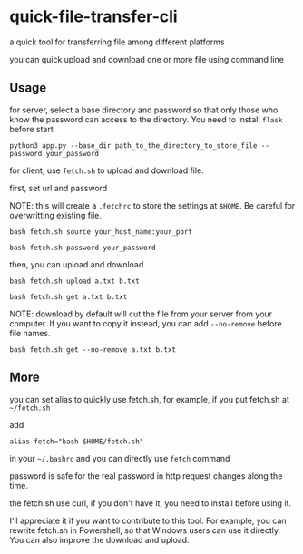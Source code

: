 # quick-file-transfer-cli

a quick tool for transferring file among different platforms

you can quick upload and download one or more file using command line

## Usage

for server, select a base directory and password so that only those who know the password can access to the directory. You need to install `flask` before start

```
python3 app.py --base_dir path_to_the_directory_to_store_file --password your_password
```

for client, use `fetch.sh` to upload and download file.

first, set url and password

NOTE: this will create a `.fetchrc` to store the settings at `$HOME`. Be careful for overwritting existing file.

```
bash fetch.sh source your_host_name:your_port
```

```
bash fetch.sh password your_password
```

then, you can upload and download

```
bash fetch.sh upload a.txt b.txt
```

```
bash fetch.sh get a.txt b.txt
```

NOTE: download by default will cut the file from your server from your computer. If you want to copy it instead, you can add `--no-remove` before file names.

```
bash fetch.sh get --no-remove a.txt b.txt
```

## More

you can set alias to quickly use fetch.sh, for example, if you put fetch.sh at `~/fetch.sh`

add

```
alias fetch="bash $HOME/fetch.sh"
```

in your `~/.bashrc` and you can directly use `fetch` command


password is safe for the real password in http request changes along the time.

the fetch.sh use curl, if you don't have it, you need to install before using it.

I'll appreciate it if you want to contribute to this tool. For example, you can rewrite fetch.sh in Powershell, so that Windows users can use it directly. You can also improve the download and upload.


